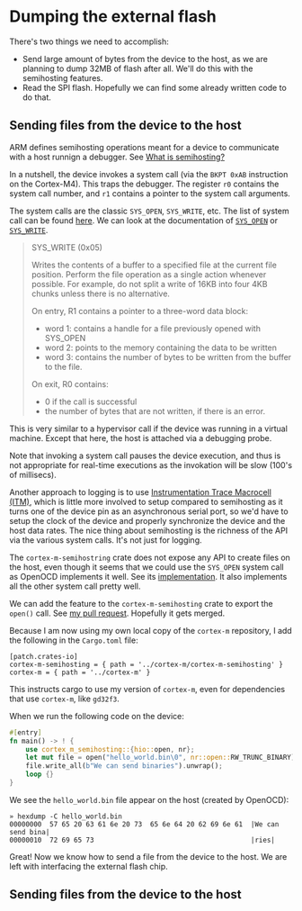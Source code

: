 Dumping the external flash
==========================

There's two things we need to accomplish:
* Send large amount of bytes from the device to the host, as we
  are planning to dump 32MB of flash after all. We'll do this with the
  semihosting features.
* Read the SPI flash. Hopefully we can find some already written code to do
  that.

## Sending files from the device to the host

ARM defines semihosting operations meant for a device to communicate with a
host runnign a debugger. See [What is
semihosting?](https://developer.arm.com/documentation/dui0471/i/semihosting/what-is-semihosting-?lang=en)

In a nutshell, the device invokes a system call (via the `BKPT 0xAB` instruction
on the Cortex-M4). This traps the debugger. The register `r0` contains the
system call number, and `r1` contains a pointer to the system call arguments.

The system calls are the classic `SYS_OPEN`, `SYS_WRITE`, etc. The list of
system call can be found
[here](https://developer.arm.com/documentation/dui0471/i/semihosting/semihosting-operations?lang=en).
We can look at the documentation of
[`SYS_OPEN`](https://developer.arm.com/documentation/dui0471/i/semihosting/sys-open--0x01-?lang=en)
or
[`SYS_WRITE`](https://developer.arm.com/documentation/dui0471/i/semihosting/sys-write--0x05-?lang=en).

> SYS_WRITE (0x05)
> 
> Writes the contents of a buffer to a specified file at the current file position.
> Perform the file operation as a single action whenever possible. For example,
> do not split a write of 16KB into four 4KB chunks unless there is no
> alternative.
> 
> On entry, R1 contains a pointer to a three-word data block:
> * word 1: contains a handle for a file previously opened with SYS_OPEN
> * word 2: points to the memory containing the data to be written
> * word 3: contains the number of bytes to be written from the buffer to the file.
> 
> On exit, R0 contains:
> * 0 if the call is successful
> * the number of bytes that are not written, if there is an error.

This is very similar to a hypervisor call if the device was running in a virtual
machine. Except that here, the host is attached via a debugging probe.

Note that invoking a system call pauses the device execution, and thus is not
appropriate for real-time executions as the invokation will be slow (100's of
millisecs).

Another approach to logging is to use [Instrumentation Trace Macrocell
(ITM)](https://developer.arm.com/documentation/ddi0489/f/instrumentation-trace-macrocell-unit),
which is little more involved to setup compared to semihosting as it turns one
of the device pin as an asynchronous serial port, so we'd have to setup the
clock of the device and properly synchronize the device and the host data rates.
The nice thing about semihosting is the richness of the API via the various
system calls. It's not just for logging.

The `cortex-m-semihostring` crate does not expose any API to create files on the
host, even though it seems that we could use the `SYS_OPEN` system call as
OpenOCD implements it well. See its
[implementation](https://github.com/openocd-org/openocd/blob/aad87180586a43500f8af1cf79255c7293bb258b/src/target/semihosting_common.c#L633).
It also implements all the other system call pretty well.

We can add the feature to the `cortex-m-semihosting` crate to export the
`open()` call. See [my pull
request](https://github.com/rust-embedded/cortex-m/pull/387). Hopefully it gets
merged.

Because I am now using my own local copy of the `cortex-m` repository, I add
the following in the `Cargo.toml` file:

```
[patch.crates-io]
cortex-m-semihosting = { path = '../cortex-m/cortex-m-semihosting' }
cortex-m = { path = '../cortex-m' }
```

This instructs cargo to use my version of `cortex-m`, even for dependencies that use
`cortex-m`, like `gd32f3`.

When we run the following code on the device:
```rust
#[entry]
fn main() -> ! {
    use cortex_m_semihosting::{hio::open, nr};
    let mut file = open("hello_world.bin\0", nr::open::RW_TRUNC_BINARY).unwrap();
    file.write_all(b"We can send binaries").unwrap();
    loop {}
}
```

We see the `hello_world.bin` file appear on the host (created by OpenOCD):

```
» hexdump -C hello_world.bin
00000000  57 65 20 63 61 6e 20 73  65 6e 64 20 62 69 6e 61  |We can send bina|
00000010  72 69 65 73                                       |ries|
```

Great! Now we know how to send a file from the device to the host. We are left
with interfacing the external flash chip.

## Sending files from the device to the host
